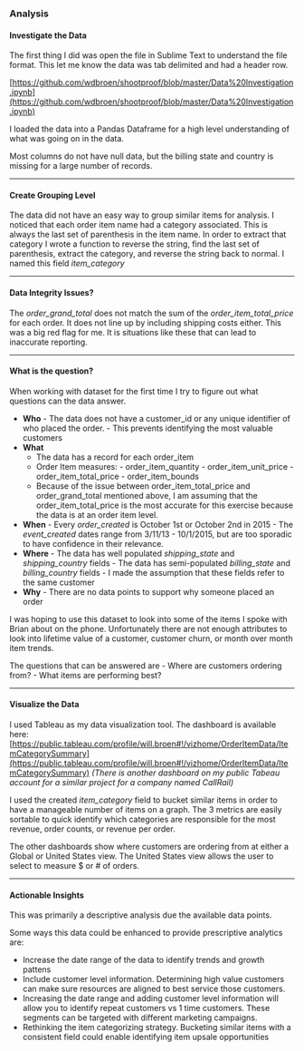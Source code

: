 ### Analysis 
#### Investigate the Data
The first thing I did was open the file in Sublime Text to understand the file format. This let me know the data was tab delimited and had a header row.

[https://github.com/wdbroen/shootproof/blob/master/Data%20Investigation.ipynb](https://github.com/wdbroen/shootproof/blob/master/Data%20Investigation.ipynb)

I loaded the data into a Pandas Dataframe for a high level understanding of what was going on in the data.

Most columns do not have null data, but the billing state and country is missing for a large number of records.
***
#### Create Grouping Level
The data did not have an easy way to group similar items for analysis. I noticed that each order item name had a category associated. This is always the last set of parenthesis in the item name. In order to extract that category I wrote a function to reverse the string, find the last set of parenthesis, extract the category, and reverse the string back to normal. I named this field *item_category*
***
#### Data Integrity Issues?
The *order_grand_total* does not match the sum of the *order_item_total_price* for each order. It does not line up by including shipping costs either. This was a big red flag for me. It is situations like these that can lead to inaccurate reporting.
****
#### What is the question?
When working with dataset for the first time I try to figure out what questions can the data answer.

 - **Who**
		 - The data does not have a customer_id or any unique identifier of who placed the order.
		 - This prevents identifying the most valuable customers
 - **What**
	 - The data has a record for each order_item
	 - Order Item measures:
			 - order_item_quantity
			 - order_item_unit_price
			 - order_item_total_price
			 - order_item_bounds
	 - Because of the issue between order_item_total_price and order_grand_total mentioned above, I am assuming that the order_item_total_price is the most accurate for this exercise because the data is at an order item level.
 - **When**
		 - Every *order_created*  is October 1st or October 2nd in 2015
		 - The *event_created* dates range from 3/11/13 - 10/1/2015, but are too sporadic to have confidence in their relevance.
 - **Where**
		 - The data has well populated *shipping_state* and *shipping_country* fields
		 - The data has semi-populated *billing_state* and *billing_country* fields
		 - I made the assumption that these fields refer to the same customer
 - **Why**
		 - There are no data points to support why someone placed an order

I was hoping to use this dataset to look into some of the items I spoke with Brian about on the phone. Unfortunately there are not enough attributes to look into lifetime value of a customer, customer churn, or month over month item trends.

The questions that can be answered are
		- Where are customers ordering from?
		- What items are performing best?
***
#### Visualize the Data
I used Tableau as my data visualization tool. The dashboard is available here:
[https://public.tableau.com/profile/will.broen#!/vizhome/OrderItemData/ItemCategorySummary](https://public.tableau.com/profile/will.broen#!/vizhome/OrderItemData/ItemCategorySummary)
*(There is another dashboard on my public Tabeau account for a similar project for a company named CallRail)*

I used the created *item_category* field to bucket similar items in order to have a manageable number of items on a graph. The 3 metrics are easily sortable to quick identify which categories are responsible for the most revenue, order counts, or revenue per order.

The other dashboards show where customers are ordering from at either a Global or United States view. The United States view allows the user to select to measure $ or # of orders.
***
#### Actionable Insights
This was primarily a descriptive analysis due the available data points. 

Some ways this data could be enhanced to provide prescriptive analytics are:

 - Increase the date range of the data to identify trends and growth pattens
 - Include customer level information. Determining high value customers can make sure resources are aligned to best service those customers.
 - Increasing the date range and adding customer level information will allow you to identify repeat customers vs 1 time customers. These segments can be targeted with different marketing campaigns.
 - Rethinking the item categorizing strategy. Bucketing similar items with a consistent field could enable identifying item upsale opportunities
 
